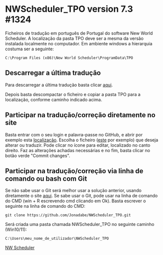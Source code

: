 # NWScheduler_TPO version 7.3 #1324

Ficheiros de tradução em português de Portugal do software New World Scheduler.
A localização da pasta TPO deve ser a mesma da versão instalada localmente no
computador. Em ambiente windows a hierarquia costuma ser a seguinte:
```
C:\Program Files (x86)\New World Scheduler\ProgramData\TPO
```

## Descarregar a última tradução
Para descarregar a última tradução basta clicar
[aqui](https://github.com/Jonadabe/NWScheduler_TPO/archive/refs/heads/main.zip).

Depois basta descompactar o ficheiro e copiar a pasta TPO para a localização,
conforme caminho indicado acima.

## Participar na tradução/correção diretamente no site
Basta entrar com o seu login e palavra-passe no GitHub, e abrir por exemplo esta
[localização](https://github.com/Jonadabe/NWScheduler_TPO/tree/main/TPO).
Escolha o ficheiro
([este](https://github.com/Jonadabe/NWScheduler_TPO/blob/main/TPO/DefaultEmailTemplates/Other/2_Convite%20do%20aplicativo%20NW%20Publisher.txt)
por exemplo) que deseja alterar ou traduzir. Pode clicar no ícone para editar,
localizado no canto direito.
Faz as alterações achadas necessárias e no fim, basta clicar no botão verde
"Commit changes".

## Participar na tradução/correção via linha de comando ou bash com Git
Se não sabe usar o Git será melhor usar a solução anterior, usando diretamente o
site [aqui](https://github.com/Jonadabe/NWScheduler_TPO).
Se sabe usar o Git, pode usar na linha de comando do CMD (win + R escrevendo cmd
clicando em Ok). Basta escrever o seguinte na linha de comando do CMD:
```
git clone https://github.com/Jonadabe/NWScheduler_TPO.git
```
Será criada uma pasta chamada NWScheduler_TPO no seguinte caminho (Win10/11):
```
C:\Users\meu_nome_de_utilizador\NWScheduler_TPO
```

[NW Scheduler](https://nwscheduler.com/)
